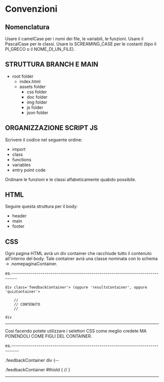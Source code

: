 # Convenzioni

## Nomenclatura

Usare il camelCase per i nomi dei file, le variabili, le funzioni.
Usare il PascalCase per le classi.
Usare lo SCREAMING_CASE per le costanti (tipo il PI_GRECO o il NOME_DI_UN_FILE).

## STRUTTURA BRANCH E MAIN

- root folder
  - index.html
  - assets folder
    - css folder
    - doc folder
    - img folder
    - js folder
    - json folder
  
## ORGANIZZAZIONE SCRIPT JS

Scrivere il codice nel seguente ordine:
- import
- class
- functions
- variables
- entry point code

Ordinare le funzioni e le classi alfabeticamente quabdo possibile.

## HTML

Seguire questa struttura per il body:
- header
- main
- footer

## CSS

Ogni pagina HTML avrà un div container che racchiude tutto il contenuto
all'interno del body. 
Tale container avrà una classe nominata con lo schema -> .nomepaginaContainer.

es.---------------------------------------------------------------------------------

    div class='feedbackContainer'> (oppure 'resultsContainer', oppure 'quizContainer'>
		
		//
		// CONTENUTO
		//

    div


----------------------------------------------------------------------------------

Così facendo potete utilizzare i selettori CSS come meglio credete MA PONENDOLI COME FIGLI DEL CONTAINER.

es.----------------------------------------------------------------------------------

.feedbackContainer div {--

.feedbackContainer #thisId {
	//
}

--------------------------------------------------------------------------------------
